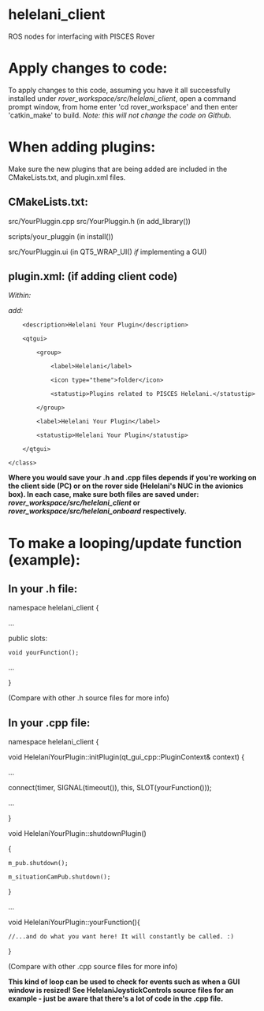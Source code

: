 # helelani_client
ROS nodes for interfacing with PISCES Rover

# Apply changes to code: 

To apply changes to this code, assuming you have it all successfully installed under *rover_workspace/src/helelani_client*, open a command prompt window, from home enter 'cd rover_workspace' and then enter 'catkin_make' to build. *Note: this will not change the code on Github.*

# When adding plugins:

Make sure the new plugins that are being added are included in the CMakeLists.txt, and plugin.xml files.

## CMakeLists.txt:

src/YourPluggin.cpp src/YourPluggin.h (in add_library())

scripts/your_pluggin (in install())

src/YourPluggin.ui (in QT5_WRAP_UI() *if* implementing a GUI)

## plugin.xml: (if adding client code)
*Within:*

  <library path="lib/libhelelani_client"> </library>

*add:*
  
  <class name="Helelani Your Plugin" type="helelani_client::HelelaniYourPlugin" base_class_type="rqt_gui_cpp::Plugin">
        
        <description>Helelani Your Plugin</description>
        
        <qtgui>
            
            <group>
                
                <label>Helelani</label>
                
                <icon type="theme">folder</icon>
                
                <statustip>Plugins related to PISCES Helelani.</statustip>
            
            </group>
            
            <label>Helelani Your Plugin</label>
            
            <statustip>Helelani Your Plugin</statustip>
        
        </qtgui>
    
    </class>

**Where you would save your .h and .cpp files depends if you're working on the client side (PC) or on the rover side (Helelani's NUC in the avionics box). In each case, make sure both files are saved under: *rover_workspace/src/helelani_client* or *rover_workspace/src/helelani_onboard* respectively.**

# To make a looping/update function (example):

## In your .h file:

namespace helelani_client {

...

public slots:

    void yourFunction();
    
...

}

(Compare with other .h source files for more info)

## In your .cpp file:

namespace helelani_client {

void HelelaniYourPlugin::initPlugin(qt_gui_cpp::PluginContext& context) {

...

connect(timer, SIGNAL(timeout()), this, SLOT(yourFunction()));

...

}

void HelelaniYourPlugin::shutdownPlugin()

{
    
    m_pub.shutdown();
    
    m_situationCamPub.shutdown();

}

...

void HelelaniYourPlugin::yourFunction(){

    //...and do what you want here! It will constantly be called. :)
    
}

(Compare with other .cpp source files for more info)

**This kind of loop can be used to check for events such as when a GUI window is resized! See HelelaniJoystickControls source files for an example - just be aware that there's a lot of code in the .cpp file.**


